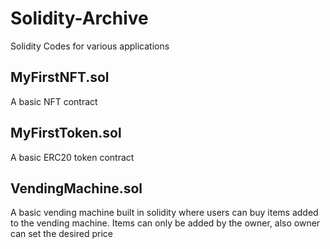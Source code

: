 # Solidity-Archive
Solidity Codes for various applications

## MyFirstNFT.sol
A basic NFT contract

## MyFirstToken.sol
A basic ERC20 token contract

## VendingMachine.sol
A basic vending machine built in solidity where users can buy items added to the vending machine. Items can only be added by the owner, also owner can set the desired price
